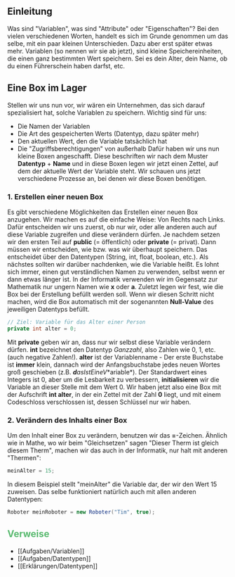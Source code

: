 ## Einleitung
Was sind "Variablen", was sind "Attribute" oder "Eigenschaften"? Bei den vielen verschiedenen Worten, handelt es sich im Grunde genommen um das selbe, mit ein paar kleinen Unterschieden. Dazu aber erst später etwas mehr. Variablen (so nennen wir sie ab jetzt), sind kleine Speichereinheiten, die einen ganz bestimmten Wert speichern. Sei es dein Alter, dein Name, ob du einen Führerschein haben darfst, etc.

## Eine Box im Lager
Stellen wir uns nun vor, wir wären ein Unternehmen, das sich darauf spezialisiert hat, solche Variablen zu speichern. Wichtig sind für uns:
+ Die Namen der Variablen
+ Die Art des gespeicherten Werts (Datentyp, dazu später mehr)
+ Den aktuellen Wert, den die Variable tatsächlich hat
+ Die "Zugriffsberechtigungen" von außerhalb
Dafür haben wir uns nun kleine Boxen angeschafft. Diese beschriften wir nach dem Muster **Datentyp** + **Name** und in diese Boxen legen wir jetzt einen Zettel, auf dem der aktuelle Wert der Variable steht. Wir schauen uns jetzt verschiedene Prozesse an, bei denen wir diese Boxen benötigen.
### 1. Erstellen einer neuen Box
Es gibt verschiedene Möglichkeiten das Erstellen einer neuen Box anzugehen. Wir machen es auf die einfache Weise: Von Rechts nach Links. Dafür entscheiden wir uns zuerst, ob nur wir, oder alle anderen auch auf diese Variable zugreifen und diese verändern dürfen.
Je nachdem setzen wir den ersten Teil auf **public** (= öffentlich) oder **private** (= privat). Dann müssen wir entscheiden, wie bzw. was wir überhaupt speichern. Das entscheidet über den Datentypen (String, int, float, boolean, etc.). Als nächstes sollten wir darüber nachdenken, wie die Variable heißt. Es lohnt sich immer, einen gut verständlichen Namen zu verwenden, selbst wenn er dann etwas länger ist. In der Informatik verwenden wir im Gegensatz zur Mathematik nur ungern Namen wie **x** oder **a**. Zuletzt legen wir fest, wie die Box bei der Erstellung befüllt werden soll. Wenn wir diesen Schritt nicht machen, wird die Box automatisch mit der sogenannten **Null-Value** des jeweiligen Datentyps befüllt.
```Java
// Ziel: Variable für das Alter einer Person
private int alter = 0;
```
Mit **private** geben wir an, dass nur wir selbst diese Variable verändern dürfen. **int** bezeichnet den Datentyp *Ganzzahl*, also Zahlen wie 0, 1, etc. (auch negative Zahlen!). **alter** ist der Variablenname - Der erste Buchstabe ist **immer** klein, dannach wird der Anfangsbuchstabe jedes neuen Wortes groß geschieben (z.B. ***d**as**I**st**E**ine**V**ariable*). Der Standardwert eines Integers ist 0, aber um die Lesbarkeit zu verbessern, **initialisieren** wir die Variable an dieser Stelle mit dem Wert 0. Wir haben jetzt also eine Box mit der Aufschrift **int alter**, in der ein Zettel mit der Zahl **0** liegt, und mit einem Codeschloss verschlossen ist, dessen Schlüssel nur wir haben.

### 2. Verändern des Inhalts einer Box
Um den Inhalt einer Box zu verändern, benutzen wir das **=**-Zeichen. Ähnlich wie in Mathe, wo wir
beim "Gleichsetzen" sagen "Dieser Therm ist gleich diesem Therm", machen wir das auch in der Informatik, nur halt mit anderen "Thermen":
```Java
meinAlter = 15;
```
In diesem Beispiel stellt "meinAlter" die Variable dar, der wir den Wert 15 zuweisen. Das selbe funktioniert natürlich auch mit allen anderen Datentypen:
```Java
Roboter meinRoboter = new Roboter("Tim", true);
```

## <span style="color:#5ABA70">Verweise</span>
+ [[Aufgaben/Variablen]]
+ [[Aufgaben/Datentypen]]
+ [[Erklärungen/Datentypen]]

